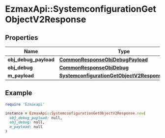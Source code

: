 # EzmaxApi::SystemconfigurationGetObjectV2Response

## Properties

| Name | Type | Description | Notes |
| ---- | ---- | ----------- | ----- |
| **obj_debug_payload** | [**CommonResponseObjDebugPayload**](CommonResponseObjDebugPayload.md) |  |  |
| **obj_debug** | [**CommonResponseObjDebug**](CommonResponseObjDebug.md) |  | [optional] |
| **m_payload** | [**SystemconfigurationGetObjectV2ResponseMPayload**](SystemconfigurationGetObjectV2ResponseMPayload.md) |  |  |

## Example

```ruby
require 'Ezmaxapi'

instance = EzmaxApi::SystemconfigurationGetObjectV2Response.new(
  obj_debug_payload: null,
  obj_debug: null,
  m_payload: null
)
```

